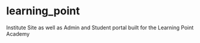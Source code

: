 # learning_point
Institute Site as well as Admin and Student portal built for the Learning Point Academy 
